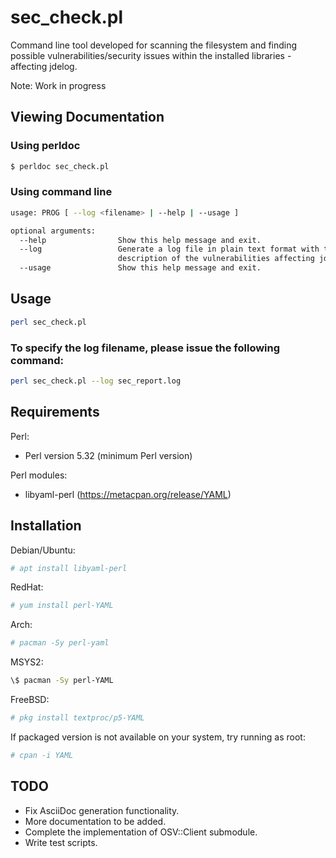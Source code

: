 # sec_check.pl
Command line tool developed for scanning the filesystem and
finding possible vulnerabilities/security issues within the installed libraries -
affecting jdelog.

Note: Work in progress

## Viewing Documentation

### Using perldoc

```sh
$ perldoc sec_check.pl
```

### Using command line

```sh
usage: PROG [ --log <filename> | --help | --usage ]

optional arguments:
  --help                Show this help message and exit.
  --log                 Generate a log file in plain text format with the list and
                        description of the vulnerabilities affecting jdelog.
  --usage               Show this help message and exit.
```

## Usage

```sh
perl sec_check.pl
```

### To specify the log filename, please issue the following command:

```sh
perl sec_check.pl --log sec_report.log
```

## Requirements

Perl:
* Perl version 5.32 (minimum Perl version)

Perl modules:
* libyaml-perl (https://metacpan.org/release/YAML)

## Installation

Debian/Ubuntu:
```sh
# apt install libyaml-perl
```

RedHat:
```sh
# yum install perl-YAML
```

Arch:
```sh
# pacman -Sy perl-yaml
```

MSYS2:
```sh
\$ pacman -Sy perl-YAML
```

FreeBSD:
```sh
# pkg install textproc/p5-YAML
```

If packaged version is not available on your system, try running as root:
```sh
# cpan -i YAML
```

## TODO
* Fix AsciiDoc generation functionality.
* More documentation to be added.
* Complete the implementation of OSV::Client submodule.
* Write test scripts.

